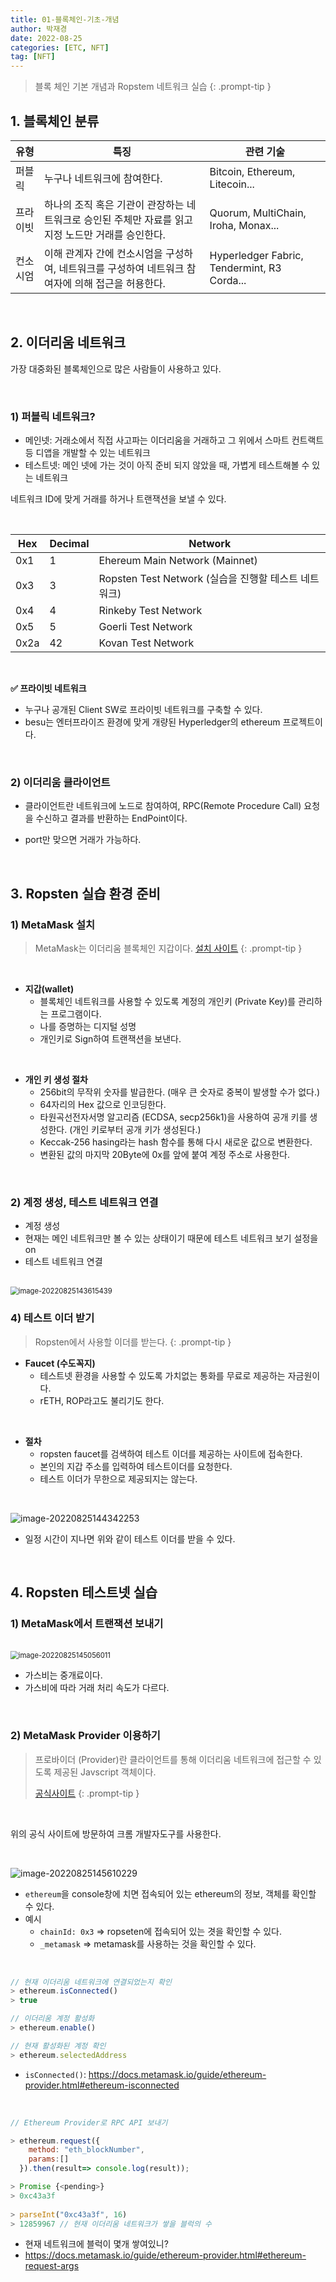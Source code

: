 ```yaml
---
title: 01-블록체인-기초-개념
author: 박재경
date: 2022-08-25
categories: [ETC, NFT]
tag: [NFT]
---
```


> 블록 체인 기본 개념과 Ropstem 네트워크 실습
{: .prompt-tip }



## 1. 블록체인 분류

| 유형     | 특징                                                         | 관련 기술                                   |
| -------- | ------------------------------------------------------------ | ------------------------------------------- |
| 퍼블릭   | 누구나 네트워크에 참여한다.                                  | Bitcoin, Ethereum, Litecoin...              |
| 프라이빗 | 하나의 조직 혹은 기관이 관장하는 네트워크로 승인된 주체만 자료를 읽고 지정 노드만 거래를 승인한다. | Quorum, MultiChain, Iroha, Monax...         |
| 컨소시엄 | 이해 관계자 간에 컨소시엄을 구성하여, 네트워크를 구성하여 네트워크 참여자에 의해 접근을 허용한다. | Hyperledger Fabric, Tendermint, R3 Corda... |

<br>

## 2. 이더리움 네트워크

가장 대중화된 블록체인으로 많은 사람들이 사용하고 있다. 

<br>

### 1) 퍼블릭 네트워크?

- 메인넷: 거래소에서 직접 사고파는 이더리움을 거래하고 그 위에서 스마트 컨트랙트등 디앱을 개발할 수 있는 네트워크
- 테스트넷: 메인 넷에 가는 것이 아직 준비 되지 않았을 때, 가볍게 테스트해볼 수 있는 네트워크 

네트워크 ID에 맞게 거래를 하거나 트랜잭션을 보낼 수 있다. 

<br>

| Hex  | Decimal | Network                                               |
| ---- | ------- | ----------------------------------------------------- |
| 0x1  | 1       | Ehereum Main Network (Mainnet)                        |
| 0x3  | 3       | Ropsten Test Network  (실습을 진행할 테스트 네트워크) |
| 0x4  | 4       | Rinkeby Test Network                                  |
| 0x5  | 5       | Goerli Test Network                                   |
| 0x2a | 42      | Kovan Test Network                                    |

<br>

**:white_check_mark: 프라이빗 네트워크**

- 누구나 공개된 Client SW로 프라이빗 네트워크를 구축할 수 있다.
- besu는 엔터프라이즈 환경에 맞게 개량된 Hyperledger의 ethereum 프로젝트이다. 

<br>

### 2) 이더리움 클라이언트

- 클라이언트란 네트워크에 노드로 참여하여, RPC(Remote Procedure Call) 요청을 수신하고 결과를 반환하는 EndPoint이다. 

- port만 맞으면 거래가 가능하다. 

<br>

## 3. Ropsten 실습 환경 준비

### 1) MetaMask 설치

> MetaMask는 이더리움 블록체인 지갑이다. 
> [설치 사이트](https://metamask.io/download/)
{: .prompt-tip }

<br>

- **지갑(wallet)**
  -  블록체인 네트워크를 사용할 수 있도록 계정의 개인키 (Private Key)를 관리하는 프로그램이다.
  - 나를 증명하는 디지털 성명
  - 개인키로 Sign하여 트랜잭션을 보낸다. 

<br>

- **개인 키 생성 절차**
  - 256bit의 무작위 숫자를 발급한다. (매우 큰 숫자로 중복이 발생할 수가 없다.)
  - 64자리의 Hex 값으로 인코딩한다. 
  - 타원곡선전자서명 알고리즘 (ECDSA, secp256k1)을 사용하여 공개 키를 생성한다. (개인 키로부터 공개 키가 생성된다.)
  - Keccak-256 hasing라는 hash 함수를 통해 다시 새로운 값으로 변환한다.
  - 변환된 값의 마지막 20Byte에 0x를 앞에 붙여 계정 주소로 사용한다. 

<br>

### 2) 계정 생성, 테스트 네트워크 연결

- 계정 생성
- 현재는 메인 네트워크만 볼 수 있는 상태이기 때문에 테스트 네트워크 보기 설정을 on
- 테스트 네트워크 연결

<br>

<img src="https://raw.githubusercontent.com/JaeKP/image_repo/main/img/image-20220825143615439.png" alt="image-20220825143615439" style="zoom: 80%;" />

<br>

### 4) 테스트 이더 받기 

> Ropsten에서 사용할 이더를 받는다.
{: .prompt-tip }

- **Faucet (수도꼭지)**
  - 테스트넷 환경을 사용할 수 있도록 가치없는 통화를 무료로 제공하는 자금원이다.
  - rETH, ROP라고도 불리기도 한다.

<br>

- **절차**
  - ropsten faucet를 검색하여 테스트 이더를 제공하는 사이트에 접속한다.
  - 본인의 지갑 주소를 입력하여 테스트이더를 요청한다.
  - 테스트 이더가 무한으로 제공되지는 않는다.

<br>

![image-20220825144342253](https://raw.githubusercontent.com/JaeKP/image_repo/main/img/image-20220825144342253.png)

- 일정 시간이 지나면 위와 같이 테스트 이더를 받을 수 있다.

<br>

## 4. Ropsten 테스트넷 실습

### 1) MetaMask에서 트랜잭션 보내기

<br>

<img src="https://raw.githubusercontent.com/JaeKP/image_repo/main/img/image-20220825145056011.png" alt="image-20220825145056011" style="zoom:80%;" />

- 가스비는 중개료이다.
- 가스비에 따라 거래 처리 속도가 다르다.

<br>

### 2) MetaMask Provider 이용하기

> 프로바이더 (Provider)란 클라이언트를 통해 이더리움 네트워크에 접근할 수 있도록 제공된 Javscript 객체이다.
>
> [공식사이트](https://docs.metamask.io/guide/ethereum-provider.html)
{: .prompt-tip }

<br>

위의 공식 사이트에 방문하여 크롬 개발자도구를 사용한다.

<br>

![image-20220825145610229](https://raw.githubusercontent.com/JaeKP/image_repo/main/img/image-20220825145610229.png)

- `ethereum`을 console창에 치면 접속되어 있는 ethereum의 정보, 객체를 확인할 수 있다.
- 예시
  - `chainId: 0x3` => ropseten에 접속되어 있는 겻을 확인할 수 있다.
  - `_metamask` => metamask를 사용하는 것을 확인할 수 있다.

<br>

```javascript
// 현재 이더리움 네트워크에 연결되었는지 확인
> ethereum.isConnected() 
> true

// 이더리움 계정 활성화
> ethereum.enable()

// 현재 활성화된 계정 확인
> ethereum.selectedAddress
```

- `isConnected()`: https://docs.metamask.io/guide/ethereum-provider.html#ethereum-isconnected

<br>

```javascript
// Ethereum Provider로 RPC API 보내기

> ethereum.request({
    method: "eth_blockNumber",
    params:[]
  }).then(result=> console.log(result));

> Promise {<pending>}
> 0xc43a3f
           
> parseInt("0xc43a3f", 16)
> 12859967 // 현재 이더리움 네트워크가 쌓을 블럭의 수
```

- 현재 네트워크에 블럭이 몇개 쌓여있니? 
- https://docs.metamask.io/guide/ethereum-provider.html#ethereum-request-args

<br>

